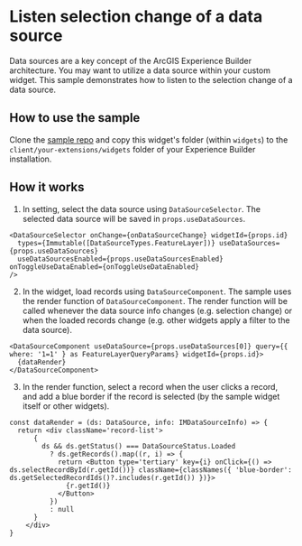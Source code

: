 # Listen selection change of a data source

Data sources are a key concept of the ArcGIS Experience Builder architecture. You may want to utilize a data source within your custom widget. This sample demonstrates how to listen to the selection change of a data source.

## How to use the sample

Clone the [sample repo](https://github.com/esri/arcgis-experience-builder-sdk-resources) and copy this widget's folder (within `widgets`) to the `client/your-extensions/widgets` folder of your Experience Builder installation.

## How it works

1. In setting, select the data source using `DataSourceSelector`. The selected data source will be saved in `props.useDataSources`.

  ```tsx
  <DataSourceSelector onChange={onDataSourceChange} widgetId={props.id}
    types={Immutable([DataSourceTypes.FeatureLayer])} useDataSources={props.useDataSources}
    useDataSourcesEnabled={props.useDataSourcesEnabled} onToggleUseDataEnabled={onToggleUseDataEnabled}
  />
  ```

2. In the widget, load records using `DataSourceComponent`. The sample uses the render function of `DataSourceComponent`. The render function will be called whenever the data source info changes (e.g. selection change) or when the loaded records change (e.g. other widgets apply a filter to the data source).

  ```tsx
  <DataSourceComponent useDataSource={props.useDataSources[0]} query={{ where: '1=1' } as FeatureLayerQueryParams} widgetId={props.id}>
    {dataRender}
  </DataSourceComponent>
  ```

3. In the render function, select a record when the user clicks a record, and add a blue border if the record is selected (by the sample widget itself or other widgets).

  ```tsx
  const dataRender = (ds: DataSource, info: IMDataSourceInfo) => {
    return <div className='record-list'>
        {
          ds && ds.getStatus() === DataSourceStatus.Loaded
            ? ds.getRecords().map((r, i) => {
              return <Button type='tertiary' key={i} onClick={() => ds.selectRecordById(r.getId())} className={classNames({ 'blue-border': ds.getSelectedRecordIds()?.includes(r.getId()) })}>
                {r.getId()}
              </Button>
            })
            : null
        }
      </div>
  }
  ```
